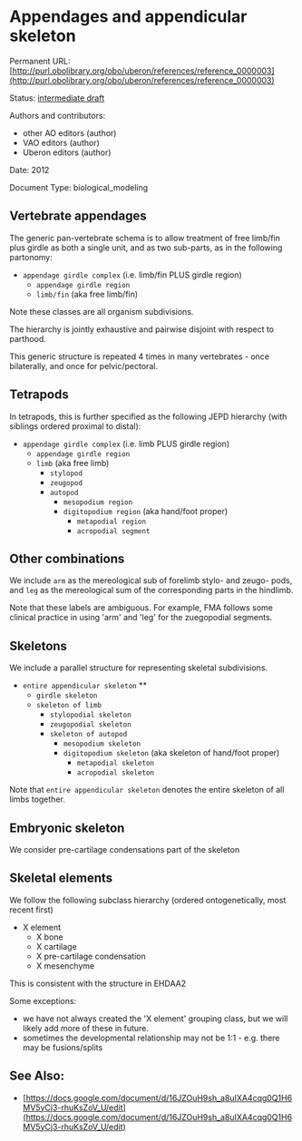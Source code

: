 # Appendages and appendicular skeleton


Permanent URL: [http://purl.obolibrary.org/obo/uberon/references/reference_0000003](http://purl.obolibrary.org/obo/uberon/references/reference_0000003)

Status: [intermediate draft](http://purl.org/spar/pso/intermediate-draft)

Authors and contributors:

 * other AO editors (author)
 * VAO editors (author)
 * Uberon editors (author)

Date: 2012

Document Type: biological_modeling



## Vertebrate appendages

The generic pan-vertebrate schema is to allow treatment of free
limb/fin plus girdle as both a single unit, and as two sub-parts, as
in the following partonomy:

 * `appendage girdle complex` (i.e. limb/fin PLUS girdle region)
     * `appendage girdle region`
     * `limb/fin` (aka free limb/fin)

Note these classes are all organism subdivisions.

The hierarchy is jointly exhaustive and pairwise disjoint with respect
to parthood.

This generic structure is repeated 4 times in many vertebrates - once
bilaterally, and once for pelvic/pectoral.


## Tetrapods 

In tetrapods, this is further specified as the following JEPD
hierarchy (with siblings ordered proximal to distal):

 * `appendage girdle complex` (i.e. limb PLUS girdle region)
     * `appendage girdle region`
     * `limb` (aka free limb)
         * `stylopod` 
         * `zeugopod`
         * `autopod`
             * `mesopodium region`
             * `digitopodium region` (aka hand/foot proper)
                 * `metapodial region`
                 * `acropodial segment`


## Other combinations

We include `arm` as the mereological sub of forelimb stylo- and zeugo-
pods, and `leg` as the mereological sum of the corresponding parts in
the hindlimb.

Note that these labels are ambiguous. For example, FMA follows some
clinical practice in using 'arm' and 'leg' for the zuegopodial segments.

## Skeletons

We include a parallel structure for representing skeletal subdivisions.

 * `entire appendicular skeleton` **
     * `girdle skeleton`
     * `skeleton of limb`
         * `stylopodial skeleton` 
         * `zeugopodial skeleton`
         * `skeleton of autopod`
             * `mesopodium skeleton`
             * `digitopodium skeleton` (aka skeleton of hand/foot proper)
                 * `metapodial skeleton`
                 * `acropodial skeleton`

Note that `entire appendicular skeleton` denotes the entire skeleton of all limbs together.

## Embryonic skeleton

We consider pre-cartilage condensations part of the skeleton

## Skeletal elements

We follow the following subclass hierarchy (ordered ontogenetically, most recent first)

 * X element
     * X bone
     * X cartilage
     * X pre-cartilage condensation
     * X mesenchyme

This is consistent with the structure in EHDAA2

Some exceptions:

 * we have not always created the 'X element' grouping class, but we will likely add more of these in future.
 * sometimes the developmental relationship may not be 1:1 - e.g. there may be fusions/splits



## See Also:
 * [https://docs.google.com/document/d/16JZOuH9sh_a8uIXA4cqg0Q1H6MV5yCj3-rhuKsZoV_U/edit](https://docs.google.com/document/d/16JZOuH9sh_a8uIXA4cqg0Q1H6MV5yCj3-rhuKsZoV_U/edit)


